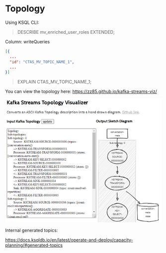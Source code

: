 # Topology

Using KSQL CLI:

> DESCRIBE mv_enriched_user_roles EXTENDED;

Column: writeQueries
```json
[{
  ...
  "id": "CTAS_MV_TOPIC_NAME_1",
  ...
}]
```

> EXPLAIN CTAS_MV_TOPIC_NAME_1;

You can view the topology here: https://zz85.github.io/kafka-streams-viz/

!["./topology.png"](./topology.png)

Internal generated topics:

https://docs.ksqldb.io/en/latest/operate-and-deploy/capacity-planning/#generated-topics